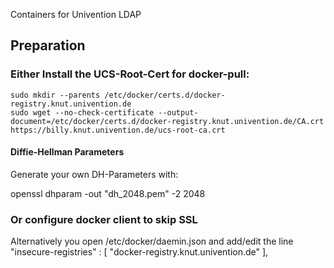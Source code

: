 Containers for Univention LDAP

## Preparation

### Either Install the UCS-Root-Cert for docker-pull:

    sudo mkdir --parents /etc/docker/certs.d/docker-registry.knut.univention.de
    sudo wget --no-check-certificate --output-document=/etc/docker/certs.d/docker-registry.knut.univention.de/CA.crt https://billy.knut.univention.de/ucs-root-ca.crt

#### Diffie-Hellman Parameters

Generate your own DH-Parameters with:

   openssl dhparam -out "dh_2048.pem" -2 2048

### Or configure docker client to skip SSL

Alternatively you open /etc/docker/daemin.json and add/edit the line
    "insecure-registries" : [ "docker-registry.knut.univention.de" ],

